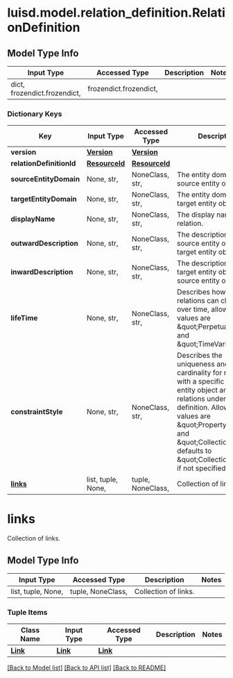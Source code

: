 # luisd.model.relation_definition.RelationDefinition

## Model Type Info
Input Type | Accessed Type | Description | Notes
------------ | ------------- | ------------- | -------------
dict, frozendict.frozendict,  | frozendict.frozendict,  |  | 

### Dictionary Keys
Key | Input Type | Accessed Type | Description | Notes
------------ | ------------- | ------------- | ------------- | -------------
**version** | [**Version**](Version.md) | [**Version**](Version.md) |  | [optional] 
**relationDefinitionId** | [**ResourceId**](ResourceId.md) | [**ResourceId**](ResourceId.md) |  | [optional] 
**sourceEntityDomain** | None, str,  | NoneClass, str,  | The entity domain of the source entity object. | [optional] 
**targetEntityDomain** | None, str,  | NoneClass, str,  | The entity domain of the target entity object. | [optional] 
**displayName** | None, str,  | NoneClass, str,  | The display name of the relation. | [optional] 
**outwardDescription** | None, str,  | NoneClass, str,  | The description to relate source entity object and target entity object | [optional] 
**inwardDescription** | None, str,  | NoneClass, str,  | The description to relate target entity object and source entity object | [optional] 
**lifeTime** | None, str,  | NoneClass, str,  | Describes how the relations can change over time, allowed values are \&quot;Perpetual\&quot; and \&quot;TimeVariant\&quot; | [optional] 
**constraintStyle** | None, str,  | NoneClass, str,  | Describes the uniqueness and cardinality for relations with a specific source entity object and relations under this definition. Allowed values are \&quot;Property\&quot; and \&quot;Collection\&quot;, defaults to \&quot;Collection\&quot; if not specified. | [optional] 
**[links](#links)** | list, tuple, None,  | tuple, NoneClass,  | Collection of links. | [optional] 

# links

Collection of links.

## Model Type Info
Input Type | Accessed Type | Description | Notes
------------ | ------------- | ------------- | -------------
list, tuple, None,  | tuple, NoneClass,  | Collection of links. | 

### Tuple Items
Class Name | Input Type | Accessed Type | Description | Notes
------------- | ------------- | ------------- | ------------- | -------------
[**Link**](Link.md) | [**Link**](Link.md) | [**Link**](Link.md) |  | 

[[Back to Model list]](../../README.md#documentation-for-models) [[Back to API list]](../../README.md#documentation-for-api-endpoints) [[Back to README]](../../README.md)

